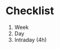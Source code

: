 # Checklist

1. Week
2. Day
3. Intraday (4h)

<!--
Confluencia entre key level e medias moveis (principalmente EMA 200)
-->
